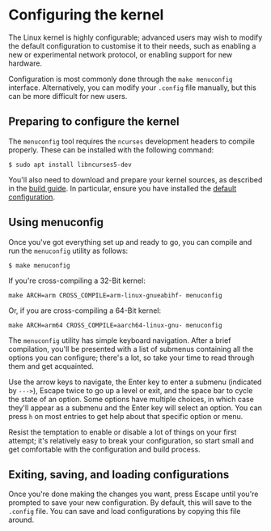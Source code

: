 # Configuring the kernel

The Linux kernel is highly configurable; advanced users may wish to modify the default configuration to customise it to their needs, such as enabling a new or experimental network protocol, or enabling support for new hardware.

Configuration is most commonly done through the `make menuconfig` interface. Alternatively, you can modify your `.config` file manually, but this can be more difficult for new users.

## Preparing to configure the kernel

The `menuconfig` tool requires the `ncurses` development headers to compile properly. These can be installed with the following command:

```
$ sudo apt install libncurses5-dev
```

You'll also need to download and prepare your kernel sources, as described in the [build guide](building.md#choosing_sources). In particular, ensure you have installed the [default configuration](building.md#default_configuration).

## Using menuconfig

Once you've got everything set up and ready to go, you can compile and run the `menuconfig` utility as follows:

```
$ make menuconfig
```

If you're cross-compiling a 32-Bit kernel:

```
make ARCH=arm CROSS_COMPILE=arm-linux-gnueabihf- menuconfig
```

Or, if you are cross-compiling a 64-Bit kernel:

```
make ARCH=arm64 CROSS_COMPILE=aarch64-linux-gnu- menuconfig
```

The `menuconfig` utility has simple keyboard navigation. After a brief compilation, you'll be presented with a list of submenus containing all the options you can configure; there's a lot, so take your time to read through them and get acquainted.

Use the arrow keys to navigate, the Enter key to enter a submenu (indicated by `--->`), Escape twice to go up a level or exit, and the space bar to cycle the state of an option. Some options have multiple choices, in which case they'll appear as a submenu and the Enter key will select an option. You can press `h` on most entries to get help about that specific option or menu.

Resist the temptation to enable or disable a lot of things on your first attempt; it's relatively easy to break your configuration, so start small and get comfortable with the configuration and build process.

## Exiting, saving, and loading configurations

Once you're done making the changes you want, press Escape until you're prompted to save your new configuration. By default, this will save to the `.config` file. You can save and load configurations by copying this file around.

